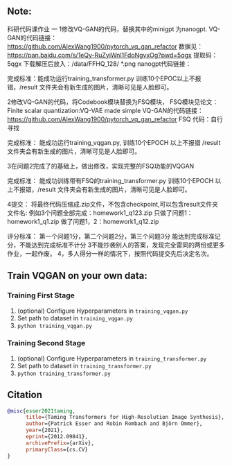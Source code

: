 ## Note:
科研代码课作业 一
1修改VQ-GAN的代码，替换其中的minigpt 为nanogpt.
VQ-GAN的代码链接：https://github.com/AlexWang1900/pytorch_vq_gan_refactor
数据见：https://pan.baidu.com/s/1eQy-RuZyiWnl1FdoNgvxOg?pwd=5qgx 
提取码：5qgx 
下载解压后放入：/data/FFHQ_128/ *.png
nanogpt代码链接：

完成标准：能成功运行training_transformer.py 训练10个EPOC以上不报错，/result 文件夹会有新生成的图片，清晰可见是人脸即可。

2修改VQ-GAN的代码，将Codebook模块替换为FSQ模块，
FSQ模块见论文：Finite scalar quantization:VQ-VAE made simple
VQ-GAN的代码链接：https://github.com/AlexWang1900/pytorch_vq_gan_refactor
FSQ 代码：自行寻找

完成标准： 能成功运行training_vqgan.py, 训练10个EPOCH 以上不报错 /result 文件夹会有新生成的图片，清晰可见是人脸即可。

3在问题2完成了的基础上，做出修改，实现完整的FSQ功能的VQGAN

完成标准：
能成功训练带有FSQ的training_transformer.py 训练10个EPOCH 以上不报错，/result 文件夹会有新生成的图片，清晰可见是人脸即可。

4提交：
将最终代码压缩成.zip文件，不包含checkpoint,可以包含result文件夹
文件名: 
例如3个问题全部完成：homework1_q123.zip 
只做了问题1：homework1_q1.zip
做了问题1，2：homework1_q12.zip


评分标准：
第一个问题1分，第二个问题2分，第三个问题3分
能达到完成标准记分，不能达到完成标准不计分
3不能抄袭别人的答案，发现完全雷同的两份或更多作业，一起作废。
4，多人得分一样的情况下，按照代码提交先后决定名次。

## Train VQGAN on your own data:
### Training First Stage
1. (optional) Configure Hyperparameters in ```training_vqgan.py```
2. Set path to dataset in ```training_vqgan.py```
3. ```python training_vqgan.py```

### Training Second Stage
1. (optional) Configure Hyperparameters in ```training_transformer.py```
2. Set path to dataset in ```training_transformer.py```
3. ```python training_transformer.py```


## Citation
```bibtex
@misc{esser2021taming,
      title={Taming Transformers for High-Resolution Image Synthesis}, 
      author={Patrick Esser and Robin Rombach and Björn Ommer},
      year={2021},
      eprint={2012.09841},
      archivePrefix={arXiv},
      primaryClass={cs.CV}
}
```
